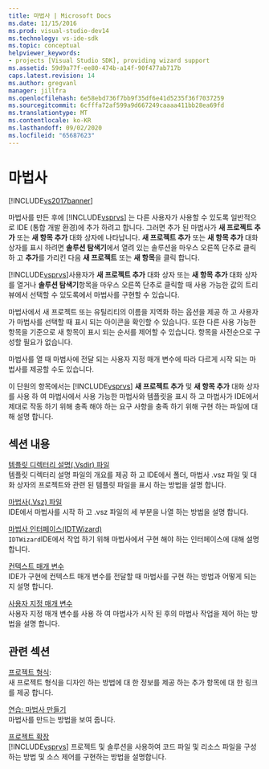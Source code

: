 ```yaml
---
title: 마법사 | Microsoft Docs
ms.date: 11/15/2016
ms.prod: visual-studio-dev14
ms.technology: vs-ide-sdk
ms.topic: conceptual
helpviewer_keywords:
- projects [Visual Studio SDK], providing wizard support
ms.assetid: 59d9a77f-ee80-474b-a14f-90f477ab717b
caps.latest.revision: 14
ms.author: gregvanl
manager: jillfra
ms.openlocfilehash: 6e58ebd736f7bb9f35df6e41d5235f36f7037259
ms.sourcegitcommit: 6cfffa72af599a9d667249caaaa411bb28ea69fd
ms.translationtype: MT
ms.contentlocale: ko-KR
ms.lasthandoff: 09/02/2020
ms.locfileid: "65687623"
---
```

# <a name="wizards"></a>마법사
[!INCLUDE[vs2017banner](../../includes/vs2017banner.md)]

마법사를 만든 후에 [!INCLUDE[vsprvs](../../includes/vsprvs-md.md)] 는 다른 사용자가 사용할 수 있도록 일반적으로 IDE (통합 개발 환경)에 추가 하려고 합니다. 그러면 추가 된 마법사가 **새 프로젝트 추가** 또는 **새 항목 추가** 대화 상자에 나타납니다. **새 프로젝트 추가** 또는 **새 항목 추가** 대화 상자를 표시 하려면 **솔루션 탐색기**에서 열려 있는 솔루션을 마우스 오른쪽 단추로 클릭 하 고 **추가**를 가리킨 다음 **새 프로젝트** 또는 **새 항목**을 클릭 합니다.  
  
 [!INCLUDE[vsprvs](../../includes/vsprvs-md.md)]사용자가 **새 프로젝트 추가** 대화 상자 또는 **새 항목 추가** 대화 상자를 열거나 **솔루션 탐색기**항목을 마우스 오른쪽 단추로 클릭할 때 사용 가능한 값의 트리 뷰에서 선택할 수 있도록에서 마법사를 구현할 수 있습니다.  
  
 마법사에서 새 프로젝트 또는 유틸리티의 이름을 지역화 하는 옵션을 제공 하 고 사용자가 마법사를 선택할 때 표시 되는 아이콘을 확인할 수 있습니다. 또한 다른 사용 가능한 항목을 기준으로 새 항목이 표시 되는 순서를 제어할 수 있습니다. 항목을 사전순으로 구성할 필요가 없습니다.  
  
 마법사를 열 때 마법사에 전달 되는 사용자 지정 매개 변수에 따라 다르게 시작 되는 마법사를 제공할 수도 있습니다.  
  
 이 단원의 항목에서는 [!INCLUDE[vsprvs](../../includes/vsprvs-md.md)] **새 프로젝트 추가** 및 **새 항목 추가** 대화 상자를 사용 하 여 마법사에서 사용 가능한 마법사와 템플릿을 표시 하 고 마법사가 IDE에서 제대로 작동 하기 위해 충족 해야 하는 요구 사항을 충족 하기 위해 구현 하는 파일에 대해 설명 합니다.  
  
## <a name="in-this-section"></a>섹션 내용  
 [템플릿 디렉터리 설명(.Vsdir) 파일](../../extensibility/internals/template-directory-description-dot-vsdir-files.md)  
 템플릿 디렉터리 설명 파일의 개요를 제공 하 고 IDE에서 폴더, 마법사 .vsz 파일 및 대화 상자의 프로젝트와 관련 된 템플릿 파일을 표시 하는 방법을 설명 합니다.  
  
 [마법사(.Vsz) 파일](../../extensibility/internals/wizard-dot-vsz-file.md)  
 IDE에서 마법사를 시작 하 고 .vsz 파일의 세 부분을 나열 하는 방법을 설명 합니다.  
  
 [마법사 인터페이스(IDTWizard)](../../extensibility/internals/wizard-interface-idtwizard.md)  
 `IDTWizard`IDE에서 작업 하기 위해 마법사에서 구현 해야 하는 인터페이스에 대해 설명 합니다.  
  
 [컨텍스트 매개 변수](../../extensibility/internals/context-parameters.md)  
 IDE가 구현에 컨텍스트 매개 변수를 전달할 때 마법사를 구현 하는 방법과 어떻게 되는지 설명 합니다.  
  
 [사용자 지정 매개 변수](../../extensibility/internals/custom-parameters.md)  
 사용자 지정 매개 변수를 사용 하 여 마법사가 시작 된 후의 마법사 작업을 제어 하는 방법을 설명 합니다.  
  
## <a name="related-sections"></a>관련 섹션  
 [프로젝트 형식](../../extensibility/internals/project-types.md):  
 새 프로젝트 형식을 디자인 하는 방법에 대 한 정보를 제공 하는 추가 항목에 대 한 링크를 제공 합니다.  
  
 [연습: 마법사 만들기](https://msdn.microsoft.com/library/adb41fe9-fcca-4e87-bf4f-bf2fa68e8b06)  
 마법사를 만드는 방법을 보여 줍니다.  
  
 [프로젝트 확장](../../extensibility/extending-projects.md)  
 [!INCLUDE[vsprvs](../../includes/vsprvs-md.md)] 프로젝트 및 솔루션을 사용하여 코드 파일 및 리소스 파일을 구성하는 방법 및 소스 제어를 구현하는 방법을 설명합니다.
